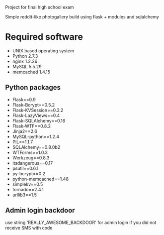 Project for final high school exam

Simple reddit-like photogallery build using flask + modules and sqlalchemy

Required software
=================
* UNIX based operating system
* Python 2.7.3
* nginx 1.2.26
* MySQL 5.5.29
* memcached 1.4.15

Python packages
--------------
* Flask==0.9
* Flask-Bcrypt==0.5.2
* Flask-KVSession==0.3.2
* Flask-LazyViews==0.4
* Flask-SQLAlchemy==0.16
* Flask-WTF==0.8.2
* Jinja2==2.6
* MySQL-python==1.2.4
* PIL==1.1.7
* SQLAlchemy==0.8.0b2
* WTForms==1.0.3
* Werkzeug==0.8.3
* itsdangerous==0.17
* psutil==0.6.1
* py-bcrypt==0.2
* python-memcached==1.48
* simplekv==0.5
* tornado==2.4.1
* urllib3==1.5

Admin login backdoor
--------------------
use string 'REALLY_AWESOME_BACKDOOR' for admin login if you did not receive SMS with code
